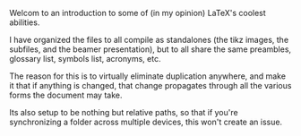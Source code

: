 Welcom to an introduction to some of (in my opinion) LaTeX's coolest abilities.

I have organized the files to all compile as standalones (the tikz images, the subfiles, and the
beamer presentation), but to all share the same preambles, glossary list, symbols list, acronyms, etc.

The reason for this is to virtually eliminate duplication anywhere, and make it that if anything 
is changed, that change propagates through all the various forms the document may take.

Its also setup to be nothing but relative paths, so that if you're synchronizing a folder across
multiple devices, this won't create an issue.
